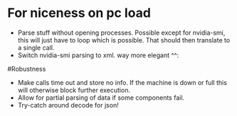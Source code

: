 # For niceness on pc load
* Parse stuff without opening processes. Possible except for nvidia-smi, this will just have to loop which is possible. That should then translate to a single call.
* Switch nvidia-smi parsing to xml. way more elegant ^^:

#Robustness
* Make calls time out and store no info. If the machine is down or full this will otherwise block further execution.
* Allow for partial parsing of data if some components fail.
* Try-catch around decode for json!